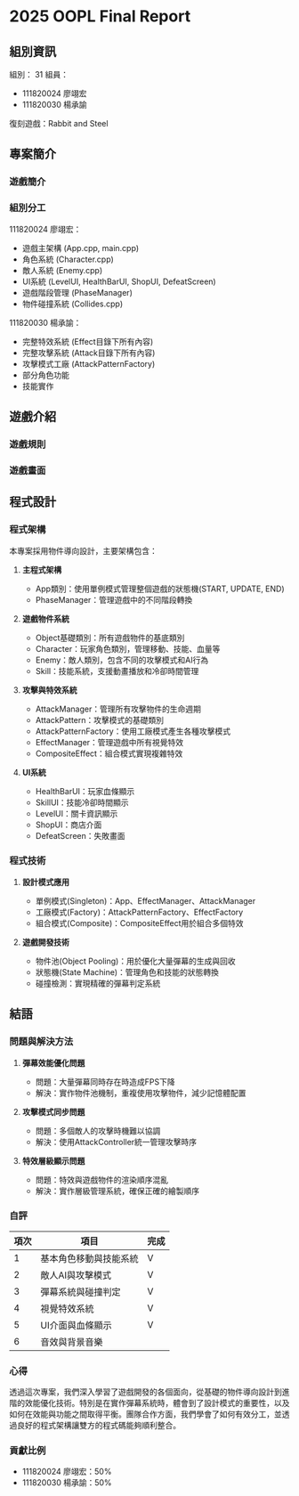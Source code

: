 # 2025 OOPL Final Report

## 組別資訊

組別： 31
組員： 
- 111820024 廖翊宏
- 111820030 楊承諭

復刻遊戲：Rabbit and Steel

## 專案簡介

### 遊戲簡介

### 組別分工
111820024 廖翊宏：
- 遊戲主架構 (App.cpp, main.cpp)
- 角色系統 (Character.cpp)
- 敵人系統 (Enemy.cpp) 
- UI系統 (LevelUI, HealthBarUI, ShopUI, DefeatScreen)
- 遊戲階段管理 (PhaseManager)
- 物件碰撞系統 (Collides.cpp)

111820030 楊承諭：
- 完整特效系統 (Effect目錄下所有內容)
- 完整攻擊系統 (Attack目錄下所有內容)
- 攻擊模式工廠 (AttackPatternFactory)
- 部分角色功能
- 技能實作

## 遊戲介紹

### 遊戲規則
### 遊戲畫面

## 程式設計

### 程式架構
本專案採用物件導向設計，主要架構包含：

1. **主程式架構**
   - App類別：使用單例模式管理整個遊戲的狀態機(START, UPDATE, END)
   - PhaseManager：管理遊戲中的不同階段轉換

2. **遊戲物件系統**
   - Object基礎類別：所有遊戲物件的基底類別
   - Character：玩家角色類別，管理移動、技能、血量等
   - Enemy：敵人類別，包含不同的攻擊模式和AI行為
   - Skill：技能系統，支援動畫播放和冷卻時間管理

3. **攻擊與特效系統**
   - AttackManager：管理所有攻擊物件的生命週期
   - AttackPattern：攻擊模式的基礎類別
   - AttackPatternFactory：使用工廠模式產生各種攻擊模式
   - EffectManager：管理遊戲中所有視覺特效
   - CompositeEffect：組合模式實現複雜特效

4. **UI系統**
   - HealthBarUI：玩家血條顯示
   - SkillUI：技能冷卻時間顯示
   - LevelUI：關卡資訊顯示
   - ShopUI：商店介面
   - DefeatScreen：失敗畫面

### 程式技術
1. **設計模式應用**
   - 單例模式(Singleton)：App、EffectManager、AttackManager
   - 工廠模式(Factory)：AttackPatternFactory、EffectFactory
   - 組合模式(Composite)：CompositeEffect用於組合多個特效

2. **遊戲開發技術**
   - 物件池(Object Pooling)：用於優化大量彈幕的生成與回收
   - 狀態機(State Machine)：管理角色和技能的狀態轉換
   - 碰撞檢測：實現精確的彈幕判定系統

## 結語

### 問題與解決方法
1. **彈幕效能優化問題**
   - 問題：大量彈幕同時存在時造成FPS下降
   - 解決：實作物件池機制，重複使用攻擊物件，減少記憶體配置

2. **攻擊模式同步問題**
   - 問題：多個敵人的攻擊時機難以協調
   - 解決：使用AttackController統一管理攻擊時序

3. **特效層級顯示問題**
   - 問題：特效與遊戲物件的渲染順序混亂
   - 解決：實作層級管理系統，確保正確的繪製順序

### 自評

| 項次 | 項目                   | 完成 |
|------|------------------------|-------|
| 1    | 基本角色移動與技能系統 |  V  |
| 2    | 敵人AI與攻擊模式      |  V  |
| 3    | 彈幕系統與碰撞判定    |  V  |
| 4    | 視覺特效系統          |  V  |
| 5    | UI介面與血條顯示      |  V  |
| 6    | 音效與背景音樂        |     |

### 心得
透過這次專案，我們深入學習了遊戲開發的各個面向，從基礎的物件導向設計到進階的效能優化技術。特別是在實作彈幕系統時，體會到了設計模式的重要性，以及如何在效能與功能之間取得平衡。團隊合作方面，我們學會了如何有效分工，並透過良好的程式架構讓雙方的程式碼能夠順利整合。

### 貢獻比例
- 111820024 廖翊宏：50%
- 111820030 楊承諭：50%